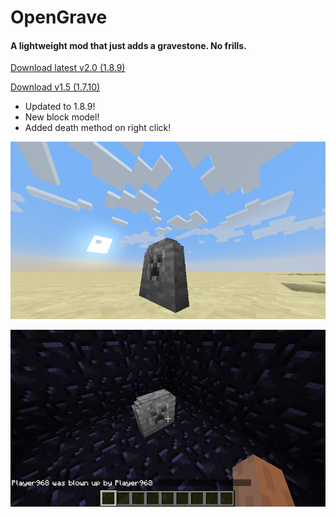 # OpenGrave
#### A lightweight mod that just adds a gravestone. No frills.
[Download latest v2.0 (1.8.9)](https://github.com/Yopu/OpenGrave/releases/download/2.0/OpenGrave-1.8.9-2.0.jar)

[Download v1.5 (1.7.10)](https://github.com/Yopu/OpenGrave/releases/download/1.5/OpenGrave-1.7.10-1.5.jar)

* Updated to 1.8.9!
* New block model!
* Added death method on right click!

![light](example_screenshots/light.png)

![dark](example_screenshots/dark.png)
